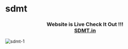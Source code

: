 # sdmt

<center><h3>Website is Live Check It Out !!! <br> <a href="https://sdmt.in/">SDMT.in</a></h3></center>

![sdmt-1](https://user-images.githubusercontent.com/69786385/110158129-01847800-7e0f-11eb-8712-d36eb1f137b5.JPG)

